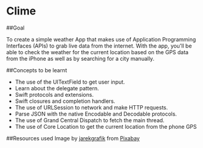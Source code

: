 # Clime

##Goal

To create a simple weather App that makes use of Application Programming Interfaces (APIs) to grab live data from the internet. With the app, you'll be able to check the weather for the current location based on the GPS data from the iPhone as well as by searching for a city manually.

##Concepts to be learnt

* The use of the UITextField to get user input.
* Learn about the delegate pattern.
* Swift protocols and extensions.
* Swift closures and completion handlers.
* The use of URLSession to network and make HTTP requests.
* Parse JSON with the native Encodable and Decodable protocols.
* The use of Grand Central Dispatch to fetch the main thread.
* The use of Core Location to get the current location from the phone GPS

##Resources used
Image by <a href="https://pixabay.com/users/jarekgrafik-1516348/?utm_source=link-attribution&amp;utm_medium=referral&amp;utm_campaign=image&amp;utm_content=1896142">jarekgrafik</a> from <a href="https://pixabay.com/?utm_source=link-attribution&amp;utm_medium=referral&amp;utm_campaign=image&amp;utm_content=1896142">Pixabay</a>
